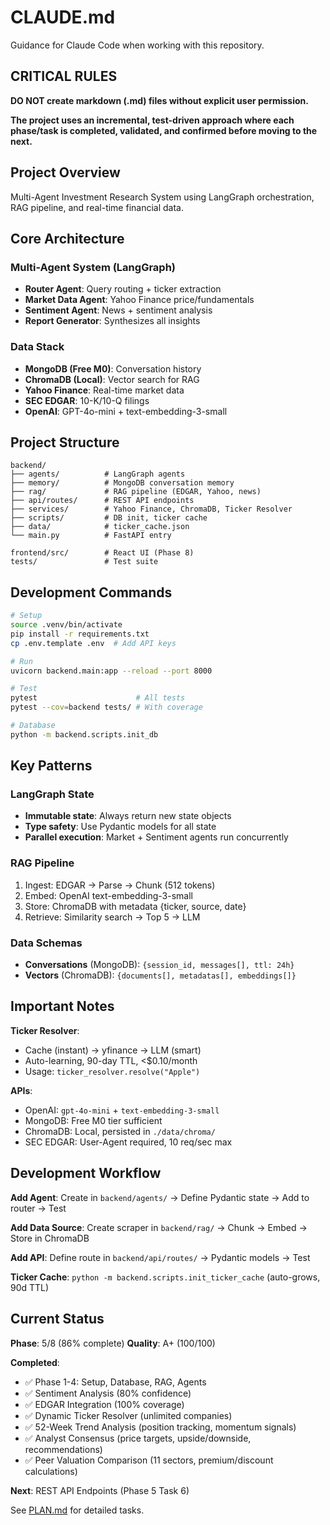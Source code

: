 # CLAUDE.md

Guidance for Claude Code when working with this repository.

## CRITICAL RULES

**DO NOT create markdown (.md) files without explicit user permission.**

**The project uses an incremental, test-driven approach where each phase/task is completed, validated, and confirmed before moving to the next.**

## Project Overview

Multi-Agent Investment Research System using LangGraph orchestration, RAG pipeline, and real-time financial data.

## Core Architecture

### Multi-Agent System (LangGraph)
- **Router Agent**: Query routing + ticker extraction
- **Market Data Agent**: Yahoo Finance price/fundamentals
- **Sentiment Agent**: News + sentiment analysis
- **Report Generator**: Synthesizes all insights

### Data Stack
- **MongoDB (Free M0)**: Conversation history
- **ChromaDB (Local)**: Vector search for RAG
- **Yahoo Finance**: Real-time market data
- **SEC EDGAR**: 10-K/10-Q filings
- **OpenAI**: GPT-4o-mini + text-embedding-3-small

## Project Structure

```
backend/
├── agents/          # LangGraph agents
├── memory/          # MongoDB conversation memory
├── rag/             # RAG pipeline (EDGAR, Yahoo, news)
├── api/routes/      # REST API endpoints
├── services/        # Yahoo Finance, ChromaDB, Ticker Resolver
├── scripts/         # DB init, ticker cache
├── data/            # ticker_cache.json
└── main.py          # FastAPI entry

frontend/src/        # React UI (Phase 8)
tests/               # Test suite
```

## Development Commands

```bash
# Setup
source .venv/bin/activate
pip install -r requirements.txt
cp .env.template .env  # Add API keys

# Run
uvicorn backend.main:app --reload --port 8000

# Test
pytest                      # All tests
pytest --cov=backend tests/ # With coverage

# Database
python -m backend.scripts.init_db
```

## Key Patterns

### LangGraph State
- **Immutable state**: Always return new state objects
- **Type safety**: Use Pydantic models for all state
- **Parallel execution**: Market + Sentiment agents run concurrently

### RAG Pipeline
1. Ingest: EDGAR → Parse → Chunk (512 tokens)
2. Embed: OpenAI text-embedding-3-small
3. Store: ChromaDB with metadata {ticker, source, date}
4. Retrieve: Similarity search → Top 5 → LLM

### Data Schemas
- **Conversations** (MongoDB): `{session_id, messages[], ttl: 24h}`
- **Vectors** (ChromaDB): `{documents[], metadatas[], embeddings[]}`

## Important Notes

**Ticker Resolver**:
- Cache (instant) → yfinance → LLM (smart)
- Auto-learning, 90-day TTL, <$0.10/month
- Usage: `ticker_resolver.resolve("Apple")`

**APIs**:
- OpenAI: `gpt-4o-mini` + `text-embedding-3-small`
- MongoDB: Free M0 tier sufficient
- ChromaDB: Local, persisted in `./data/chroma/`
- SEC EDGAR: User-Agent required, 10 req/sec max

## Development Workflow

**Add Agent**: Create in `backend/agents/` → Define Pydantic state → Add to router → Test

**Add Data Source**: Create scraper in `backend/rag/` → Chunk → Embed → Store in ChromaDB

**Add API**: Define route in `backend/api/routes/` → Pydantic models → Test

**Ticker Cache**: `python -m backend.scripts.init_ticker_cache` (auto-grows, 90d TTL)

## Current Status

**Phase**: 5/8 (86% complete)
**Quality**: A+ (100/100)

**Completed**:
- ✅ Phase 1-4: Setup, Database, RAG, Agents
- ✅ Sentiment Analysis (80% confidence)
- ✅ EDGAR Integration (100% coverage)
- ✅ Dynamic Ticker Resolver (unlimited companies)
- ✅ 52-Week Trend Analysis (position tracking, momentum signals)
- ✅ Analyst Consensus (price targets, upside/downside, recommendations)
- ✅ Peer Valuation Comparison (11 sectors, premium/discount calculations)

**Next**: REST API Endpoints (Phase 5 Task 6)

See [PLAN.md](./PLAN.md) for detailed tasks.